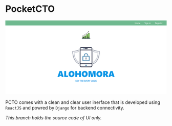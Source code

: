 # PocketCTO  

![homepage](./assets/homepage.png)

PCTO comes with a clean and clear user inerface that is developed using `ReactJS` and powred by `Django` for backend connectivity.  

_This branch holds the source code of UI only._  